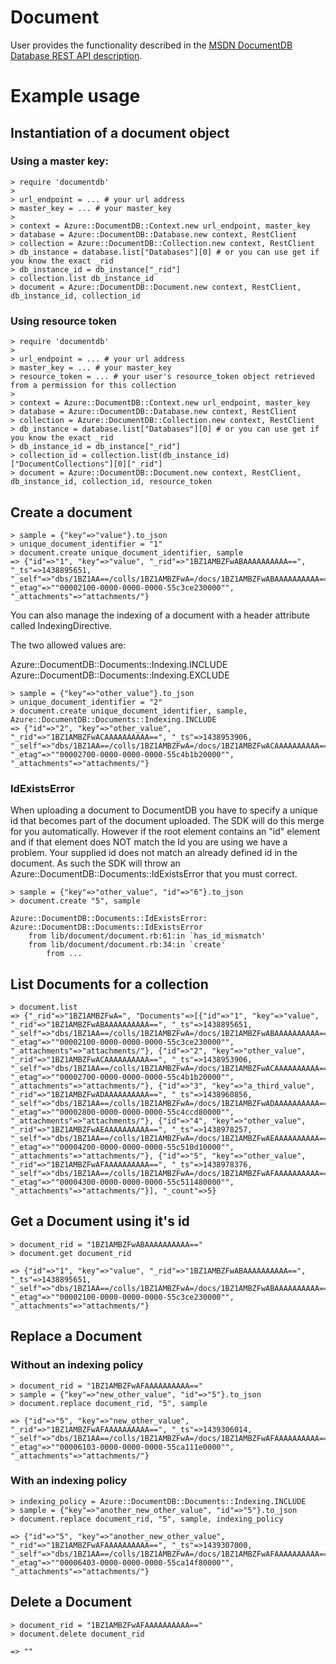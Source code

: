 # Document

User provides the functionality described in the [MSDN DocumentDB Database REST API description](https://msdn.microsoft.com/en-us/library/azure/dn782247.aspx).

# Example usage

## Instantiation of a document object

### Using a master key:

```
> require 'documentdb'
>
> url_endpoint = ... # your url address
> master_key = ... # your master_key
>
> context = Azure::DocumentDB::Context.new url_endpoint, master_key
> database = Azure::DocumentDB::Database.new context, RestClient
> collection = Azure::DocumentDB::Collection.new context, RestClient
> db_instance = database.list["Databases"][0] # or you can use get if you know the exact _rid
> db_instance_id = db_instance["_rid"]
> collection.list db_instance_id
> document = Azure::DocumentDB::Document.new context, RestClient, db_instance_id, collection_id
```
### Using resource token

```
> require 'documentdb'
>
> url_endpoint = ... # your url address
> master_key = ... # your master_key
> resource_token = ... # your user's resource_token object retrieved from a permission for this collection
>
> context = Azure::DocumentDB::Context.new url_endpoint, master_key
> database = Azure::DocumentDB::Database.new context, RestClient
> collection = Azure::DocumentDB::Collection.new context, RestClient
> db_instance = database.list["Databases"][0] # or you can use get if you know the exact _rid
> db_instance_id = db_instance["_rid"]
> collection_id = collection.list(db_instance_id)["DocumentCollections"][0]["_rid"]
> document = Azure::DocumentDB::Document.new context, RestClient, db_instance_id, collection_id, resource_token
```

## Create a document

```
> sample = {"key"=>"value"}.to_json
> unique_document_identifier = "1"
> document.create unique_document_identifier, sample
=> {"id"=>"1", "key"=>"value", "_rid"=>"1BZ1AMBZFwABAAAAAAAAAA==", "_ts"=>1438895651, "_self"=>"dbs/1BZ1AA==/colls/1BZ1AMBZFwA=/docs/1BZ1AMBZFwABAAAAAAAAAA==/", "_etag"=>""00002100-0000-0000-0000-55c3ce230000"", "_attachments"=>"attachments/"}
```

You can also manage the indexing of a document with a header attribute called IndexingDirective.

The two allowed values are:

Azure::DocumentDB::Documents::Indexing.INCLUDE
Azure::DocumentDB::Documents::Indexing.EXCLUDE

```
> sample = {"key"=>"other_value"}.to_json
> unique_document_identifier = "2"
> document.create unique_document_identifier, sample, Azure::DocumentDB::Documents::Indexing.INCLUDE
=> {"id"=>"2", "key"=>"other_value", "_rid"=>"1BZ1AMBZFwACAAAAAAAAAA==", "_ts"=>1438953906, "_self"=>"dbs/1BZ1AA==/colls/1BZ1AMBZFwA=/docs/1BZ1AMBZFwACAAAAAAAAAA==/", "_etag"=>""00002700-0000-0000-0000-55c4b1b20000"", "_attachments"=>"attachments/"}
```
### IdExistsError

When uploading a document to DocumentDB you have to specify a unique id that becomes part of the document uploaded.  The SDK will do this merge for you automatically.  However if the root element contains an "id" element and if that element does NOT match the Id you are using we have a problem.  Your supplied id does not match an already defined id in the document.  As such the SDK will throw an Azure::DocumentDB::Documents::IdExistsError that you must correct.

```
> sample = {"key"=>"other_value", "id"=>"6"}.to_json
> document.create "5", sample

Azure::DocumentDB::Documents::IdExistsError: Azure::DocumentDB::Documents::IdExistsError
	from lib/document/document.rb:61:in `has_id_mismatch'
	from lib/document/document.rb:34:in `create'
        from ...
```

## List Documents for a collection

```
> document.list
=> {"_rid"=>"1BZ1AMBZFwA=", "Documents"=>[{"id"=>"1", "key"=>"value", "_rid"=>"1BZ1AMBZFwABAAAAAAAAAA==", "_ts"=>1438895651, "_self"=>"dbs/1BZ1AA==/colls/1BZ1AMBZFwA=/docs/1BZ1AMBZFwABAAAAAAAAAA==/", "_etag"=>""00002100-0000-0000-0000-55c3ce230000"", "_attachments"=>"attachments/"}, {"id"=>"2", "key"=>"other_value", "_rid"=>"1BZ1AMBZFwACAAAAAAAAAA==", "_ts"=>1438953906, "_self"=>"dbs/1BZ1AA==/colls/1BZ1AMBZFwA=/docs/1BZ1AMBZFwACAAAAAAAAAA==/", "_etag"=>""00002700-0000-0000-0000-55c4b1b20000"", "_attachments"=>"attachments/"}, {"id"=>"3", "key"=>"a_third_value", "_rid"=>"1BZ1AMBZFwADAAAAAAAAAA==", "_ts"=>1438960856, "_self"=>"dbs/1BZ1AA==/colls/1BZ1AMBZFwA=/docs/1BZ1AMBZFwADAAAAAAAAAA==/", "_etag"=>""00002800-0000-0000-0000-55c4ccd80000"", "_attachments"=>"attachments/"}, {"id"=>"4", "key"=>"other_value", "_rid"=>"1BZ1AMBZFwAEAAAAAAAAAA==", "_ts"=>1438978257, "_self"=>"dbs/1BZ1AA==/colls/1BZ1AMBZFwA=/docs/1BZ1AMBZFwAEAAAAAAAAAA==/", "_etag"=>""00004200-0000-0000-0000-55c510d10000"", "_attachments"=>"attachments/"}, {"id"=>"5", "key"=>"other_value", "_rid"=>"1BZ1AMBZFwAFAAAAAAAAAA==", "_ts"=>1438978376, "_self"=>"dbs/1BZ1AA==/colls/1BZ1AMBZFwA=/docs/1BZ1AMBZFwAFAAAAAAAAAA==/", "_etag"=>""00004300-0000-0000-0000-55c511480000"", "_attachments"=>"attachments/"}], "_count"=>5}
```

## Get a Document using it's id

```
> document_rid = "1BZ1AMBZFwABAAAAAAAAAA=="
> document.get document_rid

=> {"id"=>"1", "key"=>"value", "_rid"=>"1BZ1AMBZFwABAAAAAAAAAA==", "_ts"=>1438895651, "_self"=>"dbs/1BZ1AA==/colls/1BZ1AMBZFwA=/docs/1BZ1AMBZFwABAAAAAAAAAA==/", "_etag"=>""00002100-0000-0000-0000-55c3ce230000"", "_attachments"=>"attachments/"}
```

## Replace a Document

### Without an indexing policy
```
> document_rid = "1BZ1AMBZFwAFAAAAAAAAAA=="
> sample = {"key"=>"new_other_value", "id"=>"5"}.to_json
> document.replace document_rid, "5", sample

=> {"id"=>"5", "key"=>"new_other_value", "_rid"=>"1BZ1AMBZFwAFAAAAAAAAAA==", "_ts"=>1439306014, "_self"=>"dbs/1BZ1AA==/colls/1BZ1AMBZFwA=/docs/1BZ1AMBZFwAFAAAAAAAAAA==/", "_etag"=>""00006103-0000-0000-0000-55ca111e0000"", "_attachments"=>"attachments/"}
```

### With an indexing policy
```
> indexing_policy = Azure::DocumentDB::Documents::Indexing.INCLUDE
> sample = {"key"=>"another_new_other_value", "id"=>"5"}.to_json
> document.replace document_rid, "5", sample, indexing_policy

=> {"id"=>"5", "key"=>"another_new_other_value", "_rid"=>"1BZ1AMBZFwAFAAAAAAAAAA==", "_ts"=>1439307000, "_self"=>"dbs/1BZ1AA==/colls/1BZ1AMBZFwA=/docs/1BZ1AMBZFwAFAAAAAAAAAA==/", "_etag"=>""00006403-0000-0000-0000-55ca14f80000"", "_attachments"=>"attachments/"}
```

## Delete a Document
```
> document_rid = "1BZ1AMBZFwAFAAAAAAAAAA=="
> document.delete document_rid

=> ""
```
